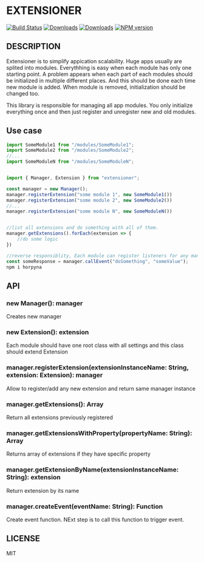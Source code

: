 # EXTENSIONER
[![Build Status](https://travis-ci.org/uhlryk/extensioner.svg)](https://travis-ci.org/uhlryk/extensioner)
[![Downloads](https://img.shields.io/npm/dt/extensioner.svg)](https://www.npmjs.com/package/extensioner)
[![Downloads](https://img.shields.io/npm/dm/extensioner.svg)](https://www.npmjs.com/package/extensioner)
[![NPM version](https://img.shields.io/npm/v/extensioner.svg)](https://www.npmjs.com/package/extensioner)

## DESCRIPTION

Extensioner is to simplify appication scalability. Huge apps usually are splited into modules. Everythhing is easy when each module has only one starting point.
A problem appears when each part of each modules should be initialized in multiple different places. And this should be done each time new module is added. When module is removed, initialization should be changed too.

This library is responsible for managing all app modules. You only initialize everything once and then just register and unregister new and old modules.

## Use case

```javascript
import SomeModule1 from "/modules/SomeModule1";
import SomeModule2 from "/modules/SomeModule2";
//...
import SomeModuleN from "/modules/SomeModuleN";


import { Manager, Extension } from "extensioner";

const manager = new Manager();
manager.registerExtension("some module 1", new SomeModule1())
manager.registerExtension("some module 2", new SomeModule2())
//...
manager.registerExtension("some module N", new SomeModuleN())


//list all extensions and do something with all of them.
manager.getExtensions().forEach(extension => {
    //do some logic
})

//reverse responsiblity, Each module can register listeners for any manager event and prepare response
const someResponse = manager.callEvent("doSomething", "someValue");
npm i horpyna

```
## API

### new Manager(): manager
Creates new manager

### new Extension(): extension
Each module should have one root class with all settings and this class should extend Extension

### manager.registerExtension(extensionInstanceName: String, extension: Extension): manager
Allow to register/add any new extension and return same manager instance

### manager.getExtensions(): Array<extension>
Return all extensions previously registered

### manager.getExtensionsWithProperty(propertyName: String): Array<extensions>
Returns array of extensions if they have specific property

### manager.getExtensionByName(extensionInstanceName: String): extension
Return extension by its name

### manager.createEvent(eventName: String): Function
Create event function. NExt step is to call this function to trigger event.

## LICENSE

MIT



